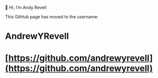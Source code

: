 👋 Hi, I’m Andy Revell

This GitHub page has moved to the username:

# AndrewYRevell

# [https://github.com/andrewyrevell](https://github.com/andrewyrevell)

